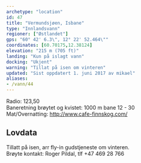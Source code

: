 ```yaml
---
archetype: "location"
id: 47
title: "Vermundsjøen, Isbane"
type: "Innlandsvann"
regioner: ["Østlandet"]
gps: "60° 42' 6.3\", 12° 22' 52.464\""
coordinates: [60.70175,12.38124]
elevation: "215 m (705 ft)"
landing: "Kun på islagt vann"
docking: "Ukjent"
warning: "Tillat på isen om vinteren"
updated: "Sist oppdatert 1. juni 2017 av mikael"
aliases:
- /vann/44
---
```


Radio: 123,50\
Baneretning brøytet og kvistet: 1000 m bane 12 - 30\
Mat/Overnatting: http://www.cafe-finnskog.com/

## Lovdata

Tillatt på isen, arr fly-in gudstjeneste om vinteren.\
Brøyte kontakt: Roger Pildal, tlf +47 469 28 766
